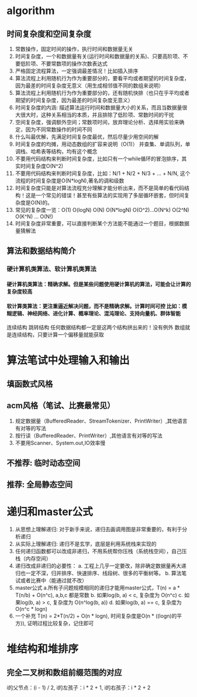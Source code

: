 # algorithm

## 时间复杂度和空间复杂度
1. 常数操作，固定时间的操作，执行时间和数据量无关
2. 时间复杂度，一个和数据量有关(运行时间和数据量的关系)、只要高阶项、不要低阶项、不要常数项的操作次数表达式
3. 严格固定流程算法，一定强调最差情况！比如插入排序
4. 算法流程上利用随机行为作为重要部分的，要看平均或者期望的时间复杂度，因为最差的时间复杂度无意义（用生成相邻值不同的数组来说明）
5. 算法流程上利用随机行为作为重要部分的，还有随机快排（也只在乎平均或者期望的时间复杂度，因为最差的时间复杂度无意义）
6. 时间复杂度的内涵: 描述算法运行时间和数据量大小的关系，而且当数据量很大很大时，这种关系相当的本质，并且排除了低阶项、常数时间的干扰
7. 空间复杂度，强调额外空间；常数项时间，放弃理论分析、选择用实验来确定，因为不同常数操作的时间不同
8. 什么叫最优解，先满足时间复杂度最优，然后尽量少用空间的解
9. 时间复杂度的均摊，用动态数组的扩容来说明（O(1)） 并查集、单调队列，单调栈、哈希表等结构，均有这个概念
10. 不要用代码结构来判断时间复杂度，比如只有一个while循环的冒泡排序，其实时间复杂度O(N^2)
11. 不要用代码结构来判断时间复杂度，比如：N/1 + N/2 + N/3 + ... + N/N, 这个流程的时间复杂度是O(N*logN),著名的调和级数
12. 时间复杂度只能是对算法流程充分理解才能分析出来，而不是简单的看代码结构！这是一个常见的错误！甚至有些算法的实现用了多层循环嵌套，但时间复杂度是O(N)的。
13. 常见的复杂度一览：O(1) O(logN) O(N) O(N*logN) O(O^2)...O(N^k) O(2^N) O(K^N) ... O(N!)
14. 时间复杂度非常重要，可以直接判断某个方法能不能通过一个题目，根据数据量猜解法

## 算法和数据结构简介
### 硬计算机类算法、软计算机类算法
#### 硬计算机类算法：精确求解。但是某些问题使用硬计算机的算法，可能会让计算的复杂度较高
#### 软计算类算法：更注重逼近解决问题，而不是精确求解。计算时间可控 比如：模糊逻辑、神经网络、进化计算、概率理论、混沌理论、支持向量机、群体智能
连续结构 跳转结构
任何数据结构都一定是这两个结构拼出来的！没有例外
数组就是连续结构，只要计算一个偏移量就能获取

# 算法笔试中处理输入和输出
## 填函数式风格
## acm风格（笔试、比赛最常见）
1. 规定数据量（BufferedReader、StreamTokenizer、PrintWriter）,其他语言有对等的写法
2. 按行读（BufferedReader、PrintWriter）,其他语言有对等的写法
3. 不要用Scanner、System.out,IO效率慢
## 不推荐: 临时动态空间
## 推荐: 全局静态空间

# 递归和master公式
1. 从思想上理解递归: 对于新手来说，递归去画调用图是非常重要的，有利于分析递归
2. 从实际上理解递归: 递归不是玄学，底层是利用系统栈来实现的
3. 任何递归函数都可以改成非递归，不用系统帮你压栈（系统栈空间），自己压栈（内存空间）
4. 递归改成非递归的必要性：
    a. 工程上几乎一定要改，除非确定数据量再大递归也一定不深，归并排序、快速排序、线段树、很多的平衡树等。
    b. 算法笔试或者比赛中（能通过就不改）
5. master公式
    a.所有子问题规模相同的递归才能用master公式，T(n) = a * T(n/b) + O(n^c), a,b,c 都是常数
    b. 如果log(b, a) < c, 复杂度为 O(n^c)
    c. 如果log(b, a) > c, 复杂度为 O(n^log(b, a))
    d. 如果log(b, a) == c, 复杂度为 O(n^c * logn)
6. 一个补充
    T(n) = 2*T(n/2) + O(n * logn), 时间复杂度是O(n * ((logn)的平方)), 证明过程比较复杂，记住即可

# 堆结构和堆排序
## 完全二叉树和数组前缀范围的对应
i的父节点：(i - 1) / 2, i的左孩子：i * 2 + 1, i的右孩子：i * 2 + 2